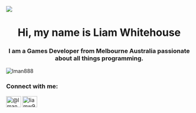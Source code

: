 <img align="center" src="https://visitor-badge.laobi.icu/badge?page_id=lman888.lman888.visitor-badge.issue.1" />

<h1 align="center">Hi, my name is Liam Whitehouse</h1>
<h3 align="center">I am a Games Developer from Melbourne Australia passionate about all things programming.</h3>

<p align="left"> <img src="https://komarev.com/ghpvc/?username=lman888&label=Profile%20views&color=0e75b6&style=flat" alt="lman888" /> </p>

<h3 align="left">Connect with me:</h3>
<p align="left">
<a href="https://twitter.com/@lman8881" target="blank"><img align="center" src="https://raw.githubusercontent.com/rahuldkjain/github-profile-readme-generator/master/src/images/icons/Social/twitter.svg" alt="@lman8881" height="30" width="40" /></a>
<a href="https://linkedin.com/in/liamw98" target="blank"><img align="center" src="https://raw.githubusercontent.com/rahuldkjain/github-profile-readme-generator/master/src/images/icons/Social/linked-in-alt.svg" alt="liamw98" height="30" width="40" /></a>
</p>
